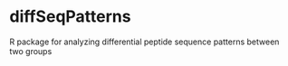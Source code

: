 # diffSeqPatterns
R package for analyzing differential peptide sequence patterns between two groups
